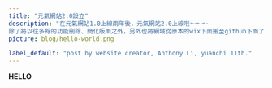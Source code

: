 ```yaml
---
title: "元氣網站2.0設立"
description: "在元氣網站1.0上線兩年後，元氣網站2.0上線啦～～～
除了將以往多餘的功能刪除、簡化版面之外，另外也將網域從原本的wix下面搬至github下面了，之後也將會把網域搬至新的公開位置，敬請期待！"
picture: blog/hello-world.png

label_default: "post by website creator, Anthony Li, yuanchi 11th." 
---
```

**HELLO**